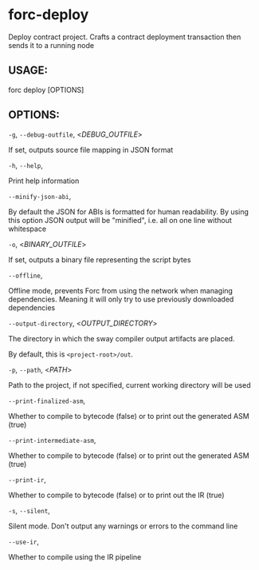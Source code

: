
# forc-deploy
Deploy contract project. Crafts a contract deployment transaction then sends it to a running node


## USAGE:
forc deploy [OPTIONS]


## OPTIONS:

`-g`, `--debug-outfile`, <_DEBUG_OUTFILE_>


If set, outputs source file mapping in JSON format


`-h`, `--help`, 


Print help information


`--minify-json-abi`, 


By default the JSON for ABIs is formatted for human readability. By using this option
JSON output will be "minified", i.e. all on one line without whitespace


`-o`, <_BINARY_OUTFILE_>


If set, outputs a binary file representing the script bytes


`--offline`, 


Offline mode, prevents Forc from using the network when managing dependencies. Meaning
it will only try to use previously downloaded dependencies


`--output-directory`, <_OUTPUT_DIRECTORY_>


The directory in which the sway compiler output artifacts are placed.

By default, this is `<project-root>/out`.


`-p`, `--path`, <_PATH_>


Path to the project, if not specified, current working directory will be used


`--print-finalized-asm`, 


Whether to compile to bytecode (false) or to print out the generated ASM (true)


`--print-intermediate-asm`, 


Whether to compile to bytecode (false) or to print out the generated ASM (true)


`--print-ir`, 


Whether to compile to bytecode (false) or to print out the IR (true)


`-s`, `--silent`, 


Silent mode. Don't output any warnings or errors to the command line


`--use-ir`, 


Whether to compile using the IR pipeline
